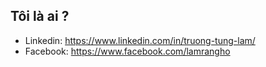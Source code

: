 ## Tôi là ai ?
- Linkedin: https://www.linkedin.com/in/truong-tung-lam/
- Facebook: https://www.facebook.com/lamrangho
